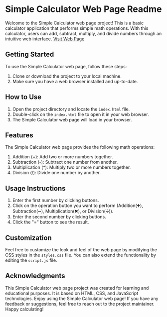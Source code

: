 
# Simple Calculator Web Page Readme

Welcome to the Simple Calculator web page project! This is a basic calculator application that performs simple math operations. With this calculator, users can add, subtract, multiply, and divide numbers through an intuitive web interface.
[Visit Web Page](https://manidhareddy.github.io/Simple_Calculator/)
## Getting Started

To use the Simple Calculator web page, follow these steps:

1. Clone or download the project to your local machine.
2. Make sure you have a web browser installed and up-to-date.

## How to Use

1. Open the project directory and locate the `index.html` file.
2. Double-click on the `index.html` file to open it in your web browser.
3. The Simple Calculator web page will load in your browser.

## Features

The Simple Calculator web page provides the following math operations:

1. Addition (+): Add two or more numbers together.
2. Subtraction (-): Subtract one number from another.
3. Multiplication (*): Multiply two or more numbers together.
4. Division (/): Divide one number by another.

## Usage Instructions

1. Enter the first number by clicking buttons.
2. Click on the operation button you want to perform (Addition(➕), Subtraction(➖), Multiplication(✖), or Division(➗)).
3. Enter the second number by clicking buttons.
4. Click the "=" button to see the result.


## Customization

Feel free to customize the look and feel of the web page by modifying the CSS styles in the `styles.css` file. You can also extend the functionality by editing the `script.js` file.

## Acknowledgments

This Simple Calculator web page project was created for learning and educational purposes. It is based on HTML, CSS, and JavaScript technologies.
Enjoy using the Simple Calculator web page! If you have any feedback or suggestions, feel free to reach out to the project maintainer. Happy calculating!
